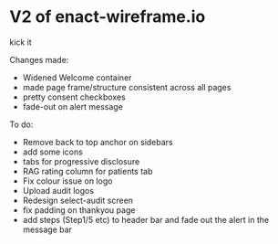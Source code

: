 # V2 of enact-wireframe.io

kick it

Changes made:
- Widened Welcome container 
- made page frame/structure consistent across all pages
- pretty consent checkboxes
- fade-out on alert message

To do:
- Remove back to top anchor on sidebars
- add some icons
- tabs for progressive disclosure
- RAG rating column for patients tab
- Fix colour issue on logo
- Upload audit logos
- Redesign select-audit screen
- fix padding on thankyou page
- add steps (Step1/5 etc) to header bar and fade out the alert in the message bar

